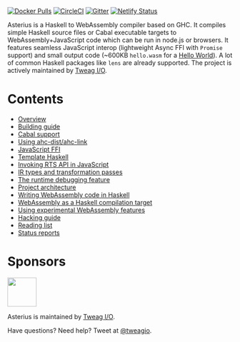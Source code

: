 [![Docker Pulls](https://img.shields.io/docker/pulls/terrorjack/asterius.svg)](https://hub.docker.com/r/terrorjack/asterius)
[![CircleCI](https://circleci.com/gh/tweag/asterius/tree/master.svg?style=shield)](https://circleci.com/gh/tweag/asterius/tree/master)
[![Gitter](https://img.shields.io/gitter/room/tweag/asterius)](https://gitter.im/tweag/asterius)
[![Netlify Status](https://api.netlify.com/api/v1/badges/e7cfe6ef-b0e6-4a17-bd74-8bce6063f147/deploy-status)](https://asterius.netlify.com)

Asterius is a Haskell to WebAssembly compiler based on GHC. It compiles simple
Haskell source files or Cabal executable targets to WebAssembly+JavaScript code
which can be run in node.js or browsers. It features seamless JavaScript interop
(lightweight Async FFI with `Promise` support) and small output code (~600KB
`hello.wasm` for a [Hello
World](https://hackage.haskell.org/package/hello-1.0.0.2)). A lot of common
Haskell packages like `lens` are already supported. The project is actively
maintained by [Tweag I/O](https://tweag.io/).

# Contents

* [Overview](overview.md)
* [Building guide](building.md)
* [Cabal support](cabal.md)
* [Using ahc-dist/ahc-link](ahc-link.md)
* [JavaScript FFI](jsffi.md)
* [Template Haskell](th.md)
* [Invoking RTS API in JavaScript](rts-api.md)
* [IR types and transformation passes](ir.md)
* [The runtime debugging feature](debugging.md)
* [Project architecture](architecture.md)
* [Writing WebAssembly code in Haskell](wasm-in-hs.md)
* [WebAssembly as a Haskell compilation target](webassembly.md)
* [Using experimental WebAssembly features](wasm-experimental.md)
* [Hacking guide](hacking.md)
* [Reading list](readings.md)
* [Status reports](reports.md)

# Sponsors

[<img src="https://www.tweag.io/img/tweag-med.png" height="65">](https://tweag.io)

Asterius is maintained by [Tweag I/O](https://tweag.io/).

Have questions? Need help? Tweet at [@tweagio](https://twitter.com/tweagio).
